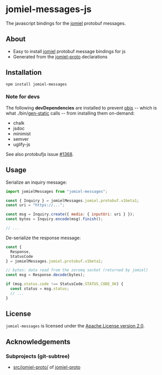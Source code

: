 # jomiel-messages-js

The javascript bindings for the [jomiel] protobuf messages.

## About

- Easy to install [jomiel] protobuf message bindings for js
- Generated from the [jomiel-proto] declarations

[jomiel]: https://github.com/guendto/jomiel

## Installation

```shell
npm install jomiel-messages
```

### Note for devs

The following **devDependencies** are installed to prevent [pbjs] --
which is what ./bin/[gen-static] calls -- from installing them
on-demand:

- chalk
- jsdoc
- minimist
- semver
- uglify-js

See also protobufjs issue [#1368].

[gen-static]: https://github.com/guendto/jomiel-messages-js/blob/master/bin/gen-static
[pbjs]: https://github.com/protobufjs/protobuf.js/
[#1368]: https://github.com/protobufjs/protobuf.js/issues/1368

## Usage

Serialize an inquiry message:

```javascript
import jomielMessages from "jomiel-messages";

const { Inquiry } = jomielMessages.jomiel.protobuf.v1beta1;
const uri = "https://...";

const msg = Inquiry.create({ media: { inputUri: uri } });
const bytes = Inquiry.encode(msg).finish();

// ...
```

De-serialize the response message:

```javascript
const {
  Response,
  StatusCode
} = jomielMessages.jomiel.protobuf.v1beta1;

// bytes: data read from the zeromq socket (returned by jomiel)
const msg = Response.decode(bytes);

if (msg.status.code !== StatusCode.STATUS_CODE_OK) {
  const status = msg.status;
  // ...
}
```

## License

`jomiel-messages` is licensed under the [Apache License version
2.0][aplv2].

[aplv2]: https://www.tldrlegal.com/l/apache2

## Acknowledgements

### Subprojects (git-subtree)

- [src/jomiel-proto/](src/jomiel-proto/) of [jomiel-proto]

[jomiel-proto]: https://github.com/guendto/jomiel-proto/
